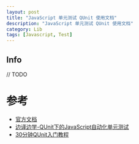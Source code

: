 ```yaml
---
layout: post
title: "JavaScript 单元测试 QUnit 使用文档"
description: "JavaScript 单元测试 QUnit 使用文档"
category: Lib
tags: [Javascript, Test]
---
```


## Info

  // TODO

# 参考

- [官方文档](http://qunitjs.com/intro/)
- [边译边学-QUnit下的JavaScript自动化单元测试](http://www.zhangxinxu.com/wordpress/2013/04/qunit-javascript-unit-test-%E5%8D%95%E5%85%83%E6%B5%8B%E8%AF%95/)
- [30分钟QUnit入门教程](http://m.blog.csdn.net/blog/boycycyzero/43916727)

